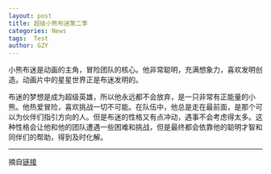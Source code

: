 ```yaml
---
layout: post
title: 超级小熊布迷第二季
categories: News
tags:  Test
author: GZY
---
```


小熊布迷是动画的主角，冒险团队的核心。他非常聪明，充满想象力，喜欢发明创造。动画片中的星星世界正是布迷发明的。

布迷的梦想是成为超级英雄，所以他永远都不会放弃，是一只非常有正能量的小熊。他热爱冒险，喜欢挑战一切不可能。在队伍中，他总是走在最前面，是那个可以为伙伴们指引方向的人。但是布迷的性格又有点冲动，遇事不会考虑得太多。这种性格会让他和他的团队遭遇一些困难和挑战，但是最终都会依靠他的聪明才智和同伴们的帮助，得到及时化解。

*****

摘自[链接](http://v.qq.com/p/cross/20181029/21416SOS.html)